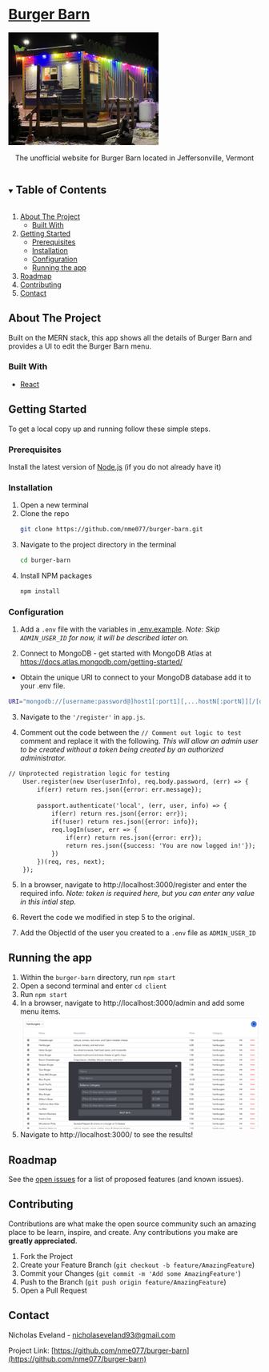 <!-- PROJECT LOGO -->
<br />
<p align="center">
  <a href="https://burger-barn-1827.herokuapp.com/">
    <h1>Burger Barn</h1>
    <img src="/client/src/assets/burger-barn-winter-1.jpeg" style="width: 300px";>
  </a>

  <p align="center">
    The unofficial website for Burger Barn located in Jeffersonville, Vermont
  </p>
</p>



<!-- TABLE OF CONTENTS -->
<details open="open">
  <summary><h2 style="display: inline-block">Table of Contents</h2></summary>
  <ol>
    <li>
      <a href="#about-the-project">About The Project</a>
      <ul>
        <li><a href="#built-with">Built With</a></li>
      </ul>
    </li>
    <li>
      <a href="#getting-started">Getting Started</a>
      <ul>
        <li><a href="#prerequisites">Prerequisites</a></li>
        <li><a href="#installation">Installation</a></li>
        <li><a href="#configuration">Configuration</a></li>
        <li><a href="#running-the-app">Running the app</a></li>
      </ul>
    </li>
    <li><a href="#roadmap">Roadmap</a></li>
    <li><a href="#contributing">Contributing</a></li>
    <li><a href="#contact">Contact</a></li>
  </ol>
</details>



<!-- ABOUT THE PROJECT -->
## About The Project

Built on the MERN stack, this app shows all the details of Burger Barn and provides a UI to edit the Burger Barn menu.

### Built With

* [React](https://reactjs.org/)

<!-- GETTING STARTED -->
## Getting Started

To get a local copy up and running follow these simple steps.

### Prerequisites

Install the latest version of [Node.js](https://nodejs.org/en/) (if you do not already have it)

### Installation

1. Open a new terminal
2. Clone the repo
   ```sh
   git clone https://github.com/nme077/burger-barn.git
   ```
2. Navigate to the project directory in the terminal
    ```sh
    cd burger-barn
    ```
3. Install NPM packages
   ```sh
   npm install
   ```
   
### Configuration

1. Add a `.env` file with the variables in [.env.example](.env.example). *Note: Skip `ADMIN_USER_ID` for now, it will be described later on.*

2. Connect to MongoDB - get started with MongoDB Atlas at https://docs.atlas.mongodb.com/getting-started/
  - Obtain the unique URI to connect to your MongoDB database add it to your .env file.
  ```sh
  URI="mongodb://[username:password@]host1[:port1][,...hostN[:portN]][/[defaultauthdb][?options]]"
  ```

3. Navigate to the ``'/register'`` in `app.js`.

4. Comment out the code between the ```// Comment out logic to test``` comment and replace it with the following. *This will allow an admin user to be created without a token being created by an authorized administrator.*
```
// Unprotected registration logic for testing
    User.register(new User(userInfo), req.body.password, (err) => {
        if(err) return res.json({error: err.message});
    
        passport.authenticate('local', (err, user, info) => {
            if(err) return res.json({error: err});
            if(!user) return res.json({error: info});
            req.logIn(user, err => {
                if(err) return res.json({error: err});
                return res.json({success: 'You are now logged in!'});
            })
        })(req, res, next);
    });
```
5. In a browser, navigate to http://localhost:3000/register and enter the required info. *Note: token is required here, but you can enter any value in this intial step.* 

6. Revert the code we modified in step 5 to the original.

7. Add the ObjectId of the user you created to a `.env` file as `ADMIN_USER_ID`

<!-- RUN THE APP -->
## Running the app

1. Within the `burger-barn` directory, run ```npm start```
2. Open a second terminal and enter ```cd client```
3. Run ```npm start```
4. In a browser, navigate to http://localhost:3000/admin and add some menu items.
  ![Add item screen](./client/src/assets/add_item_screen.png)
5. Navigate to http://localhost:3000/ to see the results!


<!-- ROADMAP -->
## Roadmap

See the [open issues](https://github.com/nme077/burger-barn/issues) for a list of proposed features (and known issues).



<!-- CONTRIBUTING -->
## Contributing

Contributions are what make the open source community such an amazing place to be learn, inspire, and create. Any contributions you make are **greatly appreciated**.

1. Fork the Project
2. Create your Feature Branch (`git checkout -b feature/AmazingFeature`)
3. Commit your Changes (`git commit -m 'Add some AmazingFeature'`)
4. Push to the Branch (`git push origin feature/AmazingFeature`)
5. Open a Pull Request



<!-- CONTACT -->
## Contact

Nicholas Eveland - nicholaseveland93@gmail.com

Project Link: [https://github.com/nme077/burger-barn](https://github.com/nme077/burger-barn)
